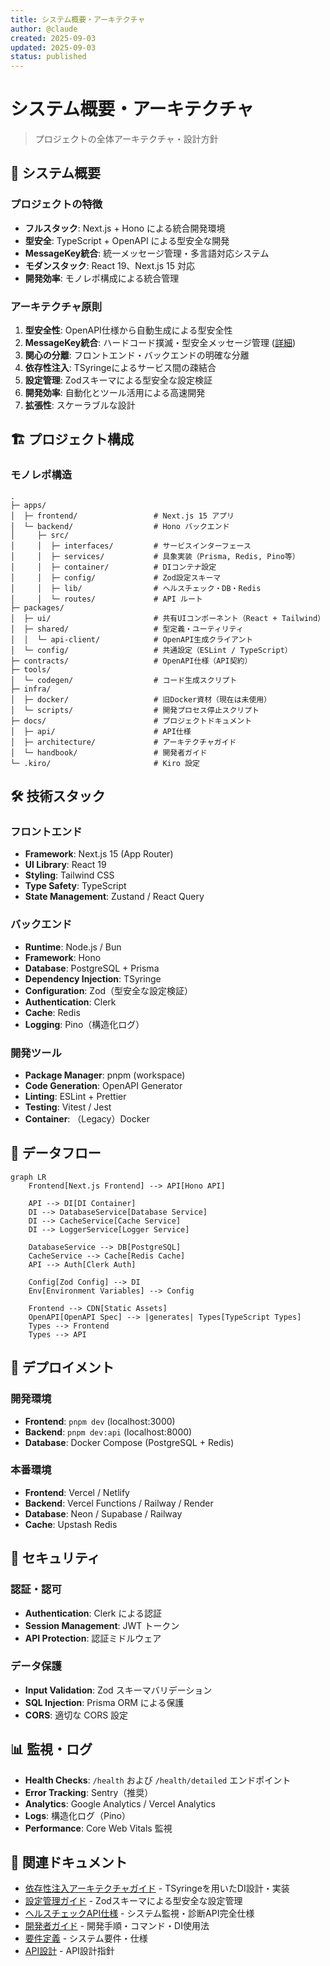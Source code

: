 ```yaml
---
title: システム概要・アーキテクチャ
author: @claude
created: 2025-09-03
updated: 2025-09-03
status: published
---
```


# システム概要・アーキテクチャ

> プロジェクトの全体アーキテクチャ・設計方針

## 🎯 システム概要

### プロジェクトの特徴

- **フルスタック**: Next.js + Hono による統合開発環境
- **型安全**: TypeScript + OpenAPI による型安全な開発
- **MessageKey統合**: 統一メッセージ管理・多言語対応システム
- **モダンスタック**: React 19、Next.js 15 対応
- **開発効率**: モノレポ構成による統合管理

### アーキテクチャ原則

1. **型安全性**: OpenAPI仕様から自動生成による型安全性
2. **MessageKey統合**: ハードコード撲滅・型安全メッセージ管理 ([詳細](../handbook/message-system-guide.md))
3. **関心の分離**: フロントエンド・バックエンドの明確な分離
4. **依存性注入**: TSyringeによるサービス間の疎結合
5. **設定管理**: Zodスキーマによる型安全な設定検証
6. **開発効率**: 自動化とツール活用による高速開発
7. **拡張性**: スケーラブルな設計

## 🏗️ プロジェクト構成

### モノレポ構造

```
.
├─ apps/
│  ├─ frontend/                 # Next.js 15 アプリ
│  └─ backend/                  # Hono バックエンド
│     ├─ src/
│     │  ├─ interfaces/         # サービスインターフェース
│     │  ├─ services/           # 具象実装（Prisma, Redis, Pino等）
│     │  ├─ container/          # DIコンテナ設定
│     │  ├─ config/             # Zod設定スキーマ
│     │  ├─ lib/                # ヘルスチェック・DB・Redis
│     │  └─ routes/             # API ルート
├─ packages/
│  ├─ ui/                       # 共有UIコンポーネント（React + Tailwind）
│  ├─ shared/                   # 型定義・ユーティリティ
│  │  └─ api-client/            # OpenAPI生成クライアント
│  └─ config/                   # 共通設定（ESLint / TypeScript）
├─ contracts/                   # OpenAPI仕様（API契約）
├─ tools/
│  └─ codegen/                  # コード生成スクリプト
├─ infra/
│  ├─ docker/                   # 旧Docker資材（現在は未使用）
│  └─ scripts/                  # 開発プロセス停止スクリプト
├─ docs/                        # プロジェクトドキュメント
│  ├─ api/                      # API仕様
│  ├─ architecture/             # アーキテクチャガイド
│  └─ handbook/                 # 開発者ガイド
└─ .kiro/                       # Kiro 設定
```

## 🛠️ 技術スタック

### フロントエンド

- **Framework**: Next.js 15 (App Router)
- **UI Library**: React 19
- **Styling**: Tailwind CSS
- **Type Safety**: TypeScript
- **State Management**: Zustand / React Query

### バックエンド

- **Runtime**: Node.js / Bun
- **Framework**: Hono
- **Database**: PostgreSQL + Prisma
- **Dependency Injection**: TSyringe
- **Configuration**: Zod（型安全な設定検証）
- **Authentication**: Clerk
- **Cache**: Redis
- **Logging**: Pino（構造化ログ）

### 開発ツール

- **Package Manager**: pnpm (workspace)
- **Code Generation**: OpenAPI Generator
- **Linting**: ESLint + Prettier
- **Testing**: Vitest / Jest
- **Container**: （Legacy）Docker

## 🔄 データフロー

```mermaid
graph LR
    Frontend[Next.js Frontend] --> API[Hono API]

    API --> DI[DI Container]
    DI --> DatabaseService[Database Service]
    DI --> CacheService[Cache Service]
    DI --> LoggerService[Logger Service]

    DatabaseService --> DB[PostgreSQL]
    CacheService --> Cache[Redis Cache]
    API --> Auth[Clerk Auth]

    Config[Zod Config] --> DI
    Env[Environment Variables] --> Config

    Frontend --> CDN[Static Assets]
    OpenAPI[OpenAPI Spec] --> |generates| Types[TypeScript Types]
    Types --> Frontend
    Types --> API
```

## 🚀 デプロイメント

### 開発環境

- **Frontend**: `pnpm dev` (localhost:3000)
- **Backend**: `pnpm dev:api` (localhost:8000)
- **Database**: Docker Compose (PostgreSQL + Redis)

### 本番環境

- **Frontend**: Vercel / Netlify
- **Backend**: Vercel Functions / Railway / Render
- **Database**: Neon / Supabase / Railway
- **Cache**: Upstash Redis

## 🔐 セキュリティ

### 認証・認可

- **Authentication**: Clerk による認証
- **Session Management**: JWT トークン
- **API Protection**: 認証ミドルウェア

### データ保護

- **Input Validation**: Zod スキーマバリデーション
- **SQL Injection**: Prisma ORM による保護
- **CORS**: 適切な CORS 設定

## 📊 監視・ログ

- **Health Checks**: `/health` および `/health/detailed` エンドポイント
- **Error Tracking**: Sentry（推奨）
- **Analytics**: Google Analytics / Vercel Analytics
- **Logs**: 構造化ログ（Pino）
- **Performance**: Core Web Vitals 監視

## 🔗 関連ドキュメント

- [依存性注入アーキテクチャガイド](./dependency-injection.md) - TSyringeを用いたDI設計・実装
- [設定管理ガイド](./configuration-management.md) - Zodスキーマによる型安全な設定管理
- [ヘルスチェックAPI仕様](../api/health-check.md) - システム監視・診断API完全仕様
- [開発者ガイド](../handbook/developer-guide.md) - 開発手順・コマンド・DI使用法
- [要件定義](./requirements.md) - システム要件・仕様
- [API設計](./api-design.md) - API設計指針
